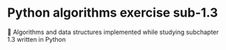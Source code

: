# Python algorithms exercise sub-1.3
🐍 Algorithms and data structures implemented while studying subchapter 1.3 written in Python
